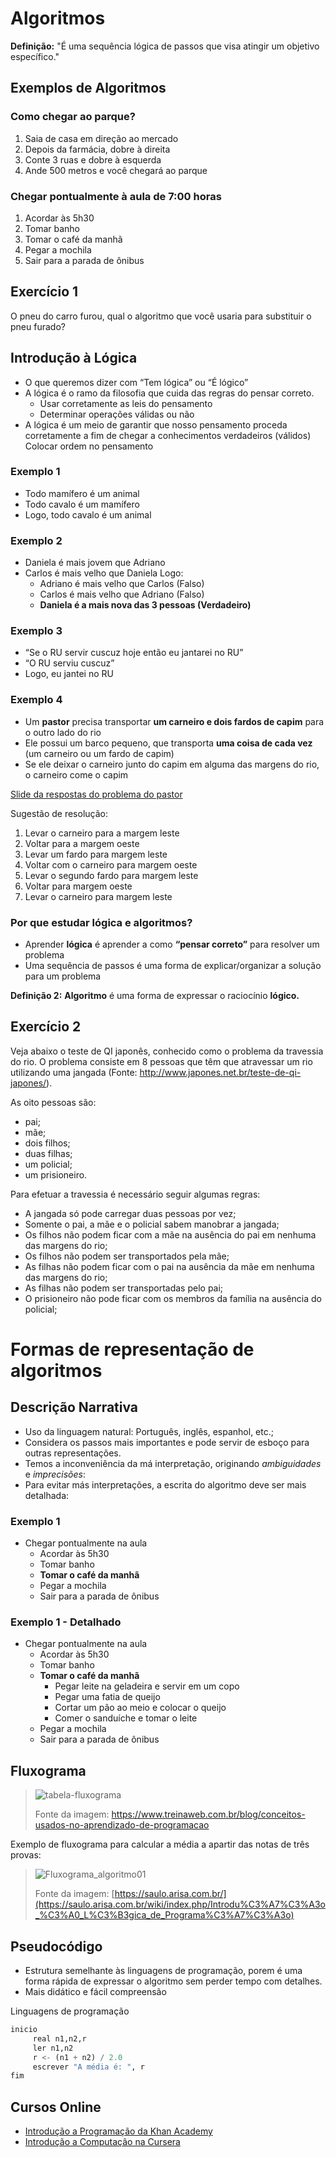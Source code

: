 # Algoritmos 

**Definição:** "É uma sequência lógica de passos que visa atingir um objetivo específico."

## Exemplos de Algoritmos

### Como chegar ao parque?

1. Saia de casa em direção ao mercado
1. Depois da farmácia, dobre à direita
1. Conte 3 ruas e dobre à esquerda
1. Ande 500 metros e você chegará ao parque

### Chegar pontualmente à aula de 7:00 horas
1. Acordar às 5h30
1. Tomar banho
1. Tomar o café da manhã
1. Pegar a mochila
1. Sair para a parada de ônibus

## Exercício 1
O pneu do carro furou, qual o algoritmo que você usaria para substituir o pneu furado?

## Introdução à Lógica 

* O que queremos dizer com “Tem lógica” ou “É lógico” 
* A lógica é o ramo da filosofia que cuida das regras do pensar correto. 
  * Usar corretamente as leis do pensamento
  * Determinar operações válidas ou não 
* A lógica é um meio de garantir que nosso pensamento proceda corretamente a fim de chegar a conhecimentos verdadeiros (válidos)
Colocar ordem no pensamento

### Exemplo 1
* Todo mamífero é um animal
* Todo cavalo é um mamífero
* Logo, todo cavalo é um animal

### Exemplo 2
* Daniela é mais jovem que Adriano
* Carlos é mais velho que Daniela
Logo:
  * Adriano é mais velho que Carlos (Falso)
  * Carlos é mais velho que Adriano (Falso)
  * **Daniela é a mais nova das 3 pessoas (Verdadeiro)**

### Exemplo 3
* “Se o RU servir cuscuz hoje então eu jantarei no RU”
* “O RU serviu cuscuz”
* Logo, eu jantei no RU

### Exemplo 4 
* Um **pastor** precisa transportar **um carneiro e dois fardos de capim** para o outro lado do rio
* Ele possui um barco pequeno, que transporta **uma coisa de cada vez** (um carneiro ou um fardo de capim)
* Se ele deixar o carneiro junto do capim em alguma das margens do rio, o carneiro come o capim

[Slide da respostas do problema do pastor](https://docs.google.com/presentation/d/1YtX44dXYObqUFsdzCgRvY3sOjjj8UarzH5BIv_754AA/edit?usp=sharing) 

Sugestão de resolução:
1. Levar o carneiro para a margem leste
1. Voltar para a margem oeste
1. Levar um fardo para margem leste
1. Voltar com o carneiro para margem oeste
1. Levar o segundo fardo para margem leste
1. Voltar para margem oeste
1. Levar o carneiro para margem leste

### Por que estudar lógica e algoritmos? 
* Aprender **lógica** é aprender a como **“pensar correto”** para resolver um problema
* Uma sequência de passos é uma forma de explicar/organizar a solução para um problema

**Definição 2:** **Algoritmo** é uma forma de expressar o raciocínio **lógico.**


## Exercício 2

Veja abaixo o teste de QI japonês, conhecido como o problema da travessia do rio. O problema consiste em 8 pessoas que têm que atravessar um rio utilizando uma jangada (Fonte: http://www.japones.net.br/teste-de-qi-japones/).

As oito pessoas são:
* pai;
* mãe;
* dois filhos;
* duas filhas;
* um policial;
* um prisioneiro.

Para efetuar a travessia é necessário seguir algumas regras:
* A jangada só pode carregar duas pessoas por vez;
* Somente o pai, a mãe e o policial sabem manobrar a jangada;
* Os filhos não podem ficar com a mãe na ausência do pai em nenhuma das margens do rio;
* Os filhos não podem ser transportados pela mãe;
* As filhas não podem ficar com o pai na ausência da mãe em nenhuma das margens do rio;
* As filhas não podem ser transportadas pelo pai;
* O prisioneiro não pode ficar com os membros da família na ausência do policial;

# Formas de representação de algoritmos 

## Descrição Narrativa

* Uso da linguagem natural: Português, inglês, espanhol, etc.;
* Considera os passos mais importantes e pode servir de esboço para outras representações. 
* Temos a inconveniência da má interpretação, originando *ambiguidades* e *imprecisões*:
* Para evitar más interpretações, a escrita do algoritmo deve ser mais detalhada: 

### Exemplo 1 
* Chegar pontualmente na aula
  * Acordar às 5h30 
  * Tomar banho 
  * **Tomar o café da manhã** 
  * Pegar a mochila 
  * Sair para a parada de ônibus

### Exemplo 1 - Detalhado 
* Chegar pontualmente na aula
  * Acordar às 5h30 
  * Tomar banho 
  * **Tomar o café da manhã** 
    * Pegar leite na geladeira e servir em um copo 
    * Pegar uma fatia de queijo 
    * Cortar um pão ao meio e colocar o queijo 
    * Comer o sanduíche e tomar o leite 
  * Pegar a mochila 
  * Sair para a parada de ônibus


## Fluxograma 

> ![tabela-fluxograma](https://user-images.githubusercontent.com/19957124/122242073-68e3a680-ce99-11eb-95cc-bd6cf2c2f40a.jpg)
>
> Fonte da imagem: https://www.treinaweb.com.br/blog/conceitos-usados-no-aprendizado-de-programacao 

Exemplo de fluxograma para calcular a média a apartir das notas de três provas:

>  ![Fluxograma_algoritmo01](https://user-images.githubusercontent.com/19957124/122244222-17d4b200-ce9b-11eb-86c6-a8e6708b8d76.png)
>
> Fonte da imagem: [https://saulo.arisa.com.br/](https://saulo.arisa.com.br/wiki/index.php/Introdu%C3%A7%C3%A3o_%C3%A0_L%C3%B3gica_de_Programa%C3%A7%C3%A3o) 



## Pseudocódigo

* Estrutura semelhante às linguagens de programação, porem é uma forma rápida de expressar o algoritmo sem perder tempo com detalhes. 
* Mais didático e fácil compreensão 



Linguagens de programação

```python 
inicio
	 real n1,n2,r
	 ler n1,n2
	 r <- (n1 + n2) / 2.0
	 escrever "A média é: ", r
fim 
```


## Cursos Online 
* [Introdução a Programação da Khan Academy](https://pt.khanacademy.org/computing/computer-programming/programming) 
* [Introdução a Computação na Cursera](https://www.coursera.org/learn/ciencia-computacao-python-conceitos) 





